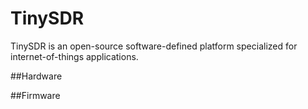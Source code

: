 # TinySDR
TinySDR is an open-source software-defined platform specialized for internet-of-things applications.

##Hardware



##Firmware

